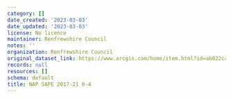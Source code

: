 ```yaml
---
category: []
date_created: '2023-03-03'
date_updated: '2023-03-03'
license: No licence
maintainer: Renfrewshire Council
notes: ''
organization: Renfrewshire Council
original_dataset_link: https://www.arcgis.com/home/item.html?id=ab022ca1696f4a999d1ffe897f011878
records: null
resources: []
schema: default
title: NAP SAPE 2017-21 0-4
---
```

